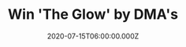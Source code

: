 ---
campaign-uuid: "c-75ba21e1-704a-4d87-a206-1222e1db5f74"
type: "Competition"
category: "Music"
date: "2020-07-15T06:00:00.000Z"
end-date: "2020-09-15T23:59:00.000Z"
disable-form: false
is_promoted: true
has_entry_page: true
title: "Win 'The Glow' by DMA's"
competition-description: "<p>We have on our hands 'The Glow', the expansive third\
  \ album by the Australian band DMA's. Their brand new record shows the world a collection\
  \ of songs that are destined for arenas. A hyper-charged record of dance and decadence.\
  \ A bold step forward that sees DMA’s coming into their own, it’s a two-fingered\
  \ salute to anyone that sneers at the idea of trying something new.</p>\n<p>Do you\
  \ want it? Click below for a chance to win it now.</p>\n"
hero-header: "Win 'The Glow' by DMA's"
terms-confirmation: "N/A"
banner-img: "https://assets.expresslyapp.com/asset-d3eaa363-7c9d-497c-a360-c6f0a982391e.jpg"
logo-left-href: "aaa.nme.com"
logo-left-image: "https://assets.expresslyapp.com/asset-91f6b95b-f3cd-4322-bb86-50802433cdb0.jpg"
logo-left-title: "NME AAA"
bg-image-hero: "https://assets.expresslyapp.com/asset-50398604-5f5f-410d-af45-e64a3e880146.jpg"
bg-image-first: "https://assets.expresslyapp.com/asset-6283624b-1b43-4f59-9e59-597384852c34.jpg"
section1-content: "<p>‘The Glow’ finds DMA’S fulfilling their world class potential\
  \ with a collection of songs that are destined for arenas. From their emotive heart\
  \ to their towering, anthemic hooks, the core traits that have earned the band a\
  \ growing global following are all in place. But with the help of producer Stuart\
  \ Price (The Killers, New Order, Madonna) DMA’S have elevated both sides of their\
  \ sonic spectrum to new heights.</p>\n"
entry-title: "Win 'The Glow' by DMA's"
entry-content: "<p>Enter the draw to win 'The Glow' by DMA's record by completing\
  \ the form below before 23:59 on the 15th of September 2020.</p>\n"
has-winner: false
prize-description: "'The Glow' by DMA's"
special-conditions: "Multiple entries are allowed up to one every day."
country-restrictions:
- "GB"
---